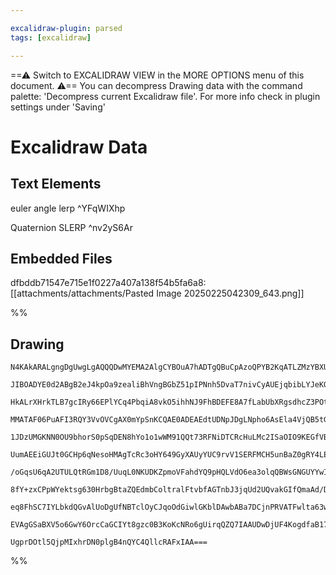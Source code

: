 ```yaml
---

excalidraw-plugin: parsed
tags: [excalidraw]

---
```

==⚠  Switch to EXCALIDRAW VIEW in the MORE OPTIONS menu of this document. ⚠== You can decompress Drawing data with the command palette: 'Decompress current Excalidraw file'. For more info check in plugin settings under 'Saving'


# Excalidraw Data

## Text Elements
euler
angle
lerp ^YFqWIXhp

Quaternion
SLERP ^nv2yS6Ar

## Embedded Files
dfbddb71547e715e1f0227a407a138f54b5fa6a8: [[attachments/attachments/Pasted Image 20250225042309_643.png]]

%%
## Drawing
```compressed-json
N4KAkARALgngDgUwgLgAQQQDwMYEMA2AlgCYBOuA7hADTgQBuCpAzoQPYB2KqATLZMzYBXUtiRoIACyhQ4zZAHoFAc0JRJQgEYA6bGwC2CgF7N6hbEcK4OCtptbErHALRY8RMpWdx8Q1TdIEfARcZgRmBShcZQUebQAObQBmGjoghH0EDihmbgBtcDBQMBKIEm4IIwBVAFEAIWIAFQBWfAANAFkawgAzDrbsUgB5DgAWLn5S2EQKwn1opEnITG5n

JIBOADYE0d2ABgB2eJ4kpOa9zealiBhVngBGbZ51pIPNnh5DvaT7nivCyAUEjqbibLYJeKQqHQyHXSQIQjKaTcDZ8AEQazKYLcPbXZhQUhsADWCAAwmx8GxSBUCdZmHBcIFsqkSpBNLhsETlIShBxiOTKdSJLSOPTGVkoCzSj1CPh8ABlWDYiSCDxSgQE4kIADqwMk3DRrIg+MJJMVMGV6FV5WuPKRHHCuTQ92ubAZ2DUt2de1x6O5wjgAEliE7U

HkALrXHrkTLB7gcIRy66EPlYCq4PbqiA8vkO5ihhNJ9FhBDEFE8A7fLabUbXRgsdhcZ3POtMVicABynDEKIOLx4uy2yeYABF0lBS9wegQwtdNMI+TVgplsqGI9chHBiLgJ2XnQdRntRvELpcDp9rkQOET44n8Je2JzJ2hp/hZ8WolAhKGIIg+SnlCzGVgjjCRiB6TRiGITQDnuZpRgOBBYOaBB7h6PYPgOXBDyw+4kniHp4M0Zpp02XB4izZh3HE

MMATAF06PuAFI3RQY3VvOVCgAX0mYpSnKCQAE0ADEAEdtUDNpJDgLNpho6AsEla4VjQB5tGaMFNniDZmmaSstJra4vVQZwDm0WDXj0jDmnWHhNnueJ/iNIFiBBVT1mST5RnWDS9ngrSDic0p4URZE0F2dTDnuPZ7nWaKHOeILIExS1fSNE0tQFKkKgAYh6fKCqzdlOX9Xl+QpbLhXIUUGSZJT0WAhUlXk60yzxTUSV1Vz9VU9rTQQc1LWNCkbXRO

1JDzUMGKNN0OU9bhorS0pSqDEN8hYo1o1wWM91QQt73RFNiDTCRcHuLMc2ISaOIO9KEGfVBbNgzYzi01sG04Bb7Pe9sOC7Dge2dXTTk2UG9niYcx2CXcpxnBA5wXYglwyCU1w20pN23GH90PY9Tz0i90SvG80H2h8n12193yNCdMElCQEETJgAB0OBShBWeCUgZNtShGkUipGa51n2c5pgeYazgoHlQgjBo+57gSLTfPOF5jl+abpSl4TttlYyko

UumAEEiGUJt0GCHp6qNesoHMAgTcRc3oHY649GyXAUyYUC9rvV1SERFMCH5unBaZ0gRY4LEOY4LmJaNXAhCgNgACVwllmiCSEeGia9gAJBEkXp1BFb+bjeMO3aIA4egeBgeVNiN6lrjkmkBeU1YbO0Q5mj+d5ApshWkiM7gIp9UZnm0vYXk2azrhctzUGaRItPWA4DjOGyrJ+OFC7C3gzM2c97PWdZvNB2zl+udmcT6zKKqFdA8oK/Kio5LlLqyx

/oGqsU6qA2UTULQtRGm1D8/UuqL0NKUDKZpmoVFahdYQ9pHQLVdO6ea3olqQBWsGNGUYYwIB9mTQ6qYVLoFwDwJBZVrqkz9sWe6u1opeXiL8H0P1GwLQ2Bwzs3YaKgxPPEDebxIbjgelTHORp5xlWRiuHI60Nxbh3A9e4B4jwnlBgTbBEBiY3XJiSSmcMW4CwkAARSEMo0gHBGys3lAAGRqCnAAChdPmJj0DmMsdYzgtiHHOKAlLGWcsFqKwuOsI

8fY+zxCPpWYektsg630HrbgBtaZQEdmbColtralFtvbfAGTnbJ3jqUd2UQvakGIfQmaAd/DB3cRATxE4rE2I4PYxxLjr5J1TunYJaAs6SNKFeBABdQrF1Ls0bi4ANoYjgHARUyjuB8WgPCTIWSxlSgYIQBAFA6jv1KnyL+uUX6v0mBAbAIg6qBgnPoRU/UjkSByvcVCLzNkXNIFcm5eySqfwfjSX+tUJRvMuRKa5GRhKAMGiAtUZz3mfIyHcrUkC

eq8FhSC7IYLbkdQGvAlUoDgUfNBTclOyCJqoOdGiwlGKblDAwbABa7DCjnPRVATFwlta63wPrSl8L9DsuyEEmihNSkssxSHdJptnbZIJbyhZpB0kfLYBQeEuBdokJFVS1lNyah8iboSZVIQq6Mn1TKolGQ9VKsaPAeSl1NlUUJHKNooJRhBWNGxOUgkUS2Uiu8DS0UzhwU2GcowbADBLPRPQAg2cFrlyZXCs1+gSU0PJegW1ZzuQkEFQaJaEAM3E

EVAgGSaBXV5o6GwY6OrcCaGCIYt8gzc0B3KoKcNRo6gUirqQZQ7IAAUDwDjUF4KogdfaB17HUgASizGnZQiZGQVE7T2k4uJeBJGXUu0dE6ICxo1XVRFJJaV204AWapkAtqZDTqmAOUcW2lCyFWmt3ABluyIEW1AT70RszWf00g2dXRJ2GY+n9CBt2QDsAAKwQNgHI8o2ZwDLRWtm1bxFGKZRyO2jBGihvwDeyArcVTpCg5wt235k76CtTMOhRYjS

UgprDOtl5QjpMIxhrDN0plgB4nQYC4QllcRAFxIAA===
```
%%